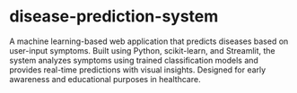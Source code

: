 # disease-prediction-system
A machine learning-based web application that predicts diseases based on user-input symptoms. Built using Python, scikit-learn, and Streamlit, the system analyzes symptoms using trained classification models and provides real-time predictions with visual insights. Designed for early awareness and educational purposes in healthcare.

